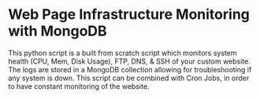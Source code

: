 # Web Page Infrastructure Monitoring with MongoDB
This python script is a built from scratch script which monitors system health (CPU, Mem, Disk Usage), FTP, DNS, & SSH of your custom website.
The logs are stored in a MongoDB collection allowing for troubleshooting if any system is down. This script can be combined with Cron Jobs, in order to have 
constant monitoring of the website. 
